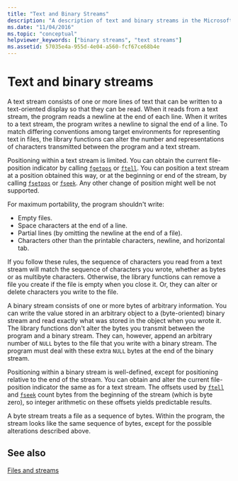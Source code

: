 ```yaml
---
title: "Text and Binary Streams"
description: "A description of text and binary streams in the Microsoft C runtime library."
ms.date: "11/04/2016"
ms.topic: "conceptual"
helpviewer_keywords: ["binary streams", "text streams"]
ms.assetid: 57035e4a-955d-4e04-a560-fcf67ce68b4e
---
```

# Text and binary streams

A text stream consists of one or more lines of text that can be written to a text-oriented display so that they can be read. When it reads from a text stream, the program reads a newline at the end of each line. When it writes to a text stream, the program writes a newline to signal the end of a line. To match differing conventions among target environments for representing text in files, the library functions can alter the number and representations of characters transmitted between the program and a text stream.

Positioning within a text stream is limited. You can obtain the current file-position indicator by calling [`fgetpos`](./reference/fgetpos.md) or [`ftell`](./reference/ftell-ftelli64.md). You can position a text stream at a position obtained this way, or at the beginning or end of the stream, by calling [`fsetpos`](./reference/fsetpos.md) or [`fseek`](./reference/fseek-fseeki64.md). Any other change of position might well be not supported.

For maximum portability, the program shouldn't write:

- Empty files.
- Space characters at the end of a line.
- Partial lines (by omitting the newline at the end of a file).
- Characters other than the printable characters, newline, and horizontal tab.

If you follow these rules, the sequence of characters you read from a text stream will match the sequence of characters you wrote, whether as bytes or as multibyte characters. Otherwise, the library functions can remove a file you create if the file is empty when you close it. Or, they can alter or delete characters you write to the file.

A binary stream consists of one or more bytes of arbitrary information. You can write the value stored in an arbitrary object to a (byte-oriented) binary stream and read exactly what was stored in the object when you wrote it. The library functions don't alter the bytes you transmit between the program and a binary stream. They can, however, append an arbitrary number of `NULL` bytes to the file that you write with a binary stream. The program must deal with these extra `NULL` bytes at the end of the binary stream.

Positioning within a binary stream is well-defined, except for positioning relative to the end of the stream. You can obtain and alter the current file-position indicator the same as for a text stream. The offsets used by [`ftell`](./reference/ftell-ftelli64.md) and [`fseek`](./reference/fseek-fseeki64.md) count bytes from the beginning of the stream (which is byte zero), so integer arithmetic on these offsets yields predictable results.

A byte stream treats a file as a sequence of bytes. Within the program, the stream looks like the same sequence of bytes, except for the possible alterations described above.

## See also

[Files and streams](./files-and-streams.md)
